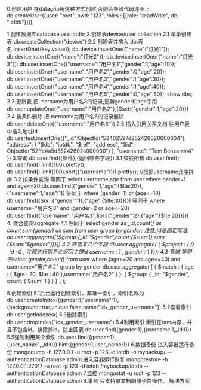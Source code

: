 0.创建用户
    在datagrip用这种方式创建,否则会导致代码连不上
    db.createUser({user: "root", pwd: "123", roles : [{role: "readWrite", db: "iotdb"}]});

1.创建数据库database
    use iotdb;
2.创建表device/user collection
    2.1 单单创建表
        db.createCollection("device")
    2.2 创建表并插入
        db.表名.insertOne({key:value});
        db.device.insertOne({"name":"灯光1"});
        db.device.insertOne({"name":"灯光2"});
        db.device.insertOne({"name":"灯光3"});
        db.user.insertOne({"username":"用户名1","gender":1,"age":10});
        db.user.insertOne({"username":"用户名2","gender":0,"age":20});
        db.user.insertOne({"username":"用户名3","gender":1,"age":30});
        db.user.insertOne({"username":"用户名4","gender":1,"age":40});
        db.user.insertOne({"username":"用户名5","gender":0,"age":50});
        show dbs;
    2.3 更新表
        把username为用户名3的记录,更新gender和age字段
        db.user.updateOne({"username":"用户名2"},{$set:{"gender":1,"age":20}})
    2.4 按条件删除
        把username为用户名6的记录删除
        db.user.deleteOne({"username":"用户名6"})
    2.5 插入引用关系文档
        往用户表中插入地址id
        db.usertest.insertOne({"_id":ObjectId("53402597d852426020000004"),
                        "address": {
                            "$db": "iotdb",
                            "$ref": "address",
                            "$id": ObjectId("52ffc4a5d85242602e000000")
                            },
            "username": "Tom Benzamin4"
        })
3.查询
    db.user.find({条件},{返回哪些字段})
    3.1 查找所有
        db.user.find();
        db.user.find().limit(100).pretty();
        db.user.find().limit(100).sort({"username":1}).pretty(); //按照username升序排序
    3.2 按条件查询
    等同于 select username,age from user where gender=1 and age<=20
        db.user.find({"gender":1,"age":{$lte:20}},{"username":1,"age":1})
    等同于 where (gender=1) or (age<=10)
        db.user.find({$or:[{"gender":1},{"age":{$lte:10}}]})
    等同于 where username="用户名3" and (gender=2 or age<=20)
        db.user.find({"username":"用户名3",$or:[{"gender":2},{"age":{$lte:20}}]})
4. 聚合查询aggregate
    4.1 等同于 select gender as _id,count(*) as count,sum(gender) as sum from user group by gender; 注意_id是固定写法
         db.user.aggregate([{$group:{_id:"$gender",count:{$sum:1},sum:{$sum:"$gender"}}}])
    4.2 筛选某几个字段
        db.user.aggregate(
            { $project : {
               // _id : 0 , 注释这行则不会返回主键id
                username : 1 ,
                gender : 1
            }});
    4.3 管道
    等同于select gender,count(*) from user where (age>=20 and age<=40) and username="用户名2" group by gender
        db.user.aggregate( [
                              { $match : { age : { $gte : 20, $lte : 40 },username:"用户名2" } },
                              { $group: { _id: "$gender", count: { $sum: 1 } } }
                         ] );


5.创建索引
    5.1后台运行创建索引，非唯一索引，索引名称为
        db.user.createIndex({gender:1,"username":1},{background:true,unique:false,name:"idx_gender_username"})
    5.2查看索引
        db.user.getIndexes()
    5.3删除索引
        db.user.dropIndex("idx_gender_username")
    5.4利用索引
        索引在ram内存，并且不包含id。排除掉id，防止回表
        db.user.find({gender:1},{username:1,_id:0})
    5.5强制利用某个索引
        db.user.find({gender:1},{user_name:1,_id:0}).hint({gender:1,user_name:1})
6.数据备份
    进入容器运行备份
    mongodump    -h 127.0.0.1       -u root -p 123  -d iotdb  -o mybackup/ --authenticationDatabase admin
    进入容器运行恢复
    mongorestore -h 127.0.0.1:27017 -u root -p 123  -d iotdb  /mybackup/iotdb --authenticationDatabase admin
7.监控
    mongostat -u root -p 123 --authenticationDatabase admin
8.事务
    只支持单文档的原子性操作。
    解决方案



